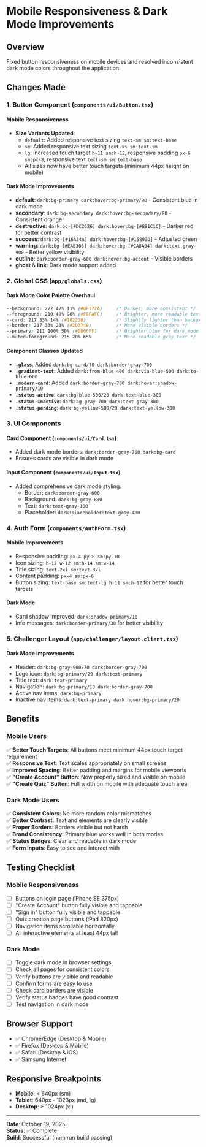 # Mobile Responsiveness & Dark Mode Improvements

## Overview
Fixed button responsiveness on mobile devices and resolved inconsistent dark mode colors throughout the application.

## Changes Made

### 1. Button Component (`components/ui/Button.tsx`)

#### Mobile Responsiveness
- **Size Variants Updated**:
  - `default`: Added responsive text sizing `text-sm sm:text-base`
  - `sm`: Added responsive text sizing `text-xs sm:text-sm`
  - `lg`: Increased touch target `h-11 sm:h-12`, responsive padding `px-6 sm:px-8`, responsive text `text-sm sm:text-base`
  - All sizes now have better touch targets (minimum 44px height on mobile)

#### Dark Mode Improvements
- **default**: `dark:bg-primary dark:hover:bg-primary/90` - Consistent blue in dark mode
- **secondary**: `dark:bg-secondary dark:hover:bg-secondary/80` - Consistent orange
- **destructive**: `dark:bg-[#DC2626] dark:hover:bg-[#B91C1C]` - Darker red for better contrast
- **success**: `dark:bg-[#16A34A] dark:hover:bg-[#15803D]` - Adjusted green
- **warning**: `dark:bg-[#EAB308] dark:hover:bg-[#CA8A04] dark:text-gray-900` - Better yellow visibility
- **outline**: `dark:border-gray-600 dark:hover:bg-accent` - Visible borders
- **ghost** & **link**: Dark mode support added

### 2. Global CSS (`app/globals.css`)

#### Dark Mode Color Palette Overhaul
```css
--background: 222 47% 11% (#0F172A)     /* Darker, more consistent */
--foreground: 210 40% 98% (#F8FAFC)     /* Brighter, more readable text */
--card: 217 33% 14% (#182230)           /* Slightly lighter than background */
--border: 217 33% 23% (#2D3748)         /* More visible borders */
--primary: 211 100% 50% (#0066FF)       /* Brighter blue for dark mode */
--muted-foreground: 215 20% 65%         /* More readable gray text */
```

#### Component Classes Updated
- **`.glass`**: Added `dark:bg-card/70 dark:border-gray-700`
- **`.gradient-text`**: Added `dark:from-blue-400 dark:via-blue-500 dark:to-blue-600`
- **`.modern-card`**: Added `dark:border-gray-700 dark:hover:shadow-primary/10`
- **`.status-active`**: `dark:bg-blue-500/20 dark:text-blue-300`
- **`.status-inactive`**: `dark:bg-gray-700 dark:text-gray-300`
- **`.status-pending`**: `dark:bg-yellow-500/20 dark:text-yellow-300`

### 3. UI Components

#### Card Component (`components/ui/Card.tsx`)
- Added dark mode borders: `dark:border-gray-700 dark:bg-card`
- Ensures cards are visible in dark mode

#### Input Component (`components/ui/Input.tsx`)
- Added comprehensive dark mode styling:
  - Border: `dark:border-gray-600`
  - Background: `dark:bg-gray-800`
  - Text: `dark:text-gray-100`
  - Placeholder: `dark:placeholder:text-gray-400`

### 4. Auth Form (`components/AuthForm.tsx`)

#### Mobile Improvements
- Responsive padding: `px-4 py-8 sm:py-10`
- Icon sizing: `h-12 w-12 sm:h-14 sm:w-14`
- Title sizing: `text-2xl sm:text-3xl`
- Content padding: `px-4 sm:px-6`
- Button sizing: `text-base sm:text-lg h-11 sm:h-12` for better touch targets

#### Dark Mode
- Card shadow improved: `dark:shadow-primary/10`
- Info messages: `dark:border-primary/30` for better visibility

### 5. Challenger Layout (`app/challenger/layout.client.tsx`)

#### Dark Mode Improvements
- Header: `dark:bg-gray-900/70 dark:border-gray-700`
- Logo icon: `dark:bg-primary/20 dark:text-primary`
- Title text: `dark:text-primary`
- Navigation: `dark:bg-primary/10 dark:border-gray-700`
- Active nav items: `dark:bg-primary`
- Inactive nav items: `dark:text-primary dark:hover:bg-primary/20`

## Benefits

### Mobile Users
✅ **Better Touch Targets**: All buttons meet minimum 44px touch target requirement  
✅ **Responsive Text**: Text scales appropriately on small screens  
✅ **Improved Spacing**: Better padding and margins for mobile viewports  
✅ **"Create Account" Button**: Now properly sized and visible on mobile  
✅ **"Create Quiz" Button**: Full width on mobile with adequate touch area  

### Dark Mode Users
✅ **Consistent Colors**: No more random color mismatches  
✅ **Better Contrast**: Text and elements are clearly visible  
✅ **Proper Borders**: Borders visible but not harsh  
✅ **Brand Consistency**: Primary blue works well in both modes  
✅ **Status Badges**: Clear and readable in dark mode  
✅ **Form Inputs**: Easy to see and interact with  

## Testing Checklist

### Mobile Responsiveness
- [ ] Buttons on login page (iPhone SE 375px)
- [ ] "Create Account" button fully visible and tappable
- [ ] "Sign in" button fully visible and tappable
- [ ] Quiz creation page buttons (iPad 820px)
- [ ] Navigation items scrollable horizontally
- [ ] All interactive elements at least 44px tall

### Dark Mode
- [ ] Toggle dark mode in browser settings
- [ ] Check all pages for consistent colors
- [ ] Verify buttons are visible and readable
- [ ] Confirm forms are easy to use
- [ ] Check card borders are visible
- [ ] Verify status badges have good contrast
- [ ] Test navigation in dark mode

## Browser Support
- ✅ Chrome/Edge (Desktop & Mobile)
- ✅ Firefox (Desktop & Mobile)
- ✅ Safari (Desktop & iOS)
- ✅ Samsung Internet

## Responsive Breakpoints
- **Mobile**: < 640px (sm)
- **Tablet**: 640px - 1023px (md, lg)
- **Desktop**: ≥ 1024px (xl)

---

**Date**: October 19, 2025  
**Status**: ✅ Complete  
**Build**: Successful (npm run build passing)

